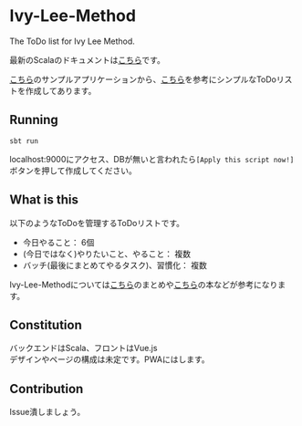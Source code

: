 # Ivy-Lee-Method
The ToDo list for Ivy Lee Method.

最新のScalaのドキュメントは[こちら](https://www.playframework.com/documentation/2.6.x/Home)です。

[こちら](https://github.com/playframework/play-scala-starter-example)のサンプルアプリケーションから、[こちら](https://qiita.com/yuichi0301/items/ead86d0251b954f07935)を参考にシンプルなToDoリストを作成してあります。

## Running
```
sbt run
```
localhost:9000にアクセス、DBが無いと言われたら`[Apply this script now!]`ボタンを押して作成してください。

## What is this
以下のようなToDoを管理するToDoリストです。
* 今日やること： 6個
* (今日ではなく)やりたいこと、やること： 複数
* バッチ(最後にまとめてやるタスク)、習慣化： 複数

Ivy-Lee-Methodについては[こちら](https://matome.naver.jp/odai/2150318003473236501)のまとめや[こちら](https://www.amazon.co.jp/dp/4761271760)の本などが参考になります。

## Constitution
バックエンドはScala、フロントはVue.js  
デザインやページの構成は未定です。PWAにはします。

## Contribution
Issue潰しましょう。
